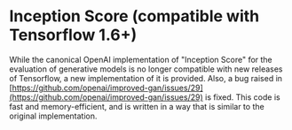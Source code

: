 # Inception Score (compatible with Tensorflow 1.6+)
While the canonical OpenAI implementation of "Inception Score" for the evaluation of generative models is no longer compatible with new releases of Tensorflow,
a new implementation of it is provided. Also, a bug raised in [https://github.com/openai/improved-gan/issues/29](https://github.com/openai/improved-gan/issues/29) is fixed. This code is fast and memory-efficient, and is written in a way that is similar to the original implementation.

